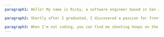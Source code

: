 ```yaml
---
paragraph1: Hello! My name is Ricky, a software engineer based in San Jose, CA. I graduated from the University of California, Irvine with a bachelor's degree in Computer Science in the year 2020.

paragraph2: Shortly after I graduated, I discovered a passion for front-end development. I enjoy synthesizing visual aspects with logic to develop applications that produce enjoyable and functional experiences for people.

paragraph3: When I'm not coding, you can find me shooting hoops on the basketball court or making music in my room!
---
```


